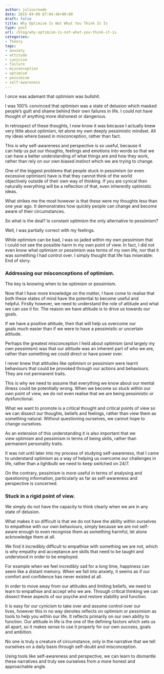 ```yaml
---
author: juliusreade
date: 2015-04-09 07:04:46+00:00
draft: false
title: Why Optimism Is Not What You Think It Is
type: post
url: /blog/why-optimism-is-not-what-you-think-it-is
categories:
- Theory
tags:
- anxiety
- attitude
- cynicism
- failure
- misconception
- optimism
- pessimism
- self-awareness
---
```


I once was adamant that optimism was bullshit.

I was 100% convinced that optimism was a state of delusion which masked people’s guilt and shame behind their own failures in life. I could not have thought of anything more dishonest or dangerous.

In retrospect of these thoughts, I now know it was because I actually knew very little about optimism, let alone my own deeply pessimistic mindset. All my ideas where based in misconception, rather than fact.

<!-- more -->

This is why self-awareness and perspective is so useful, because it can help us put our thoughts, feelings and emotions into words so that we can have a better understanding of what things are and how they work, rather than rely on our own biased instinct which we are trying to change.

One of the biggest problems that people stuck in pessimism (or even excessive optimism) have is that they cannot think of the world objectively outside of their own way of thinking. If you are cynical then naturally everything will be a reflection of that, even inherently optimistic ideas.

What strikes me the most however is that these were my thoughts less than one year ago. It demonstrates how quickly people can change and become aware of their circumstances.

So what is the deal? Is constant optimism the only alternative to pessimism?

Well, I was partially correct with my feelings.

While optimism can be bad, I was so jaded within my own pessimism that I could not see the possible harm in my own point of view. In fact, I did not even know what optimism or pessimism was terms of my own life, nor that it was something I had control over. I simply thought that life has miserable: End of story.


### Addressing our misconceptions of optimism.


The key is knowing when to be optimism or pessimism.

Now that I have more knowledge on the matter, I have come to realise that both these states of mind have the potential to become useful and helpful. Firstly however, we need to understand the role of attitude and what we can use it for. The reason we have attitude is to drive us towards our goals.

If we have a positive attitude, then that will help us overcome our goals much easier than if we were to have a pessimistic or uncertain attitude.

Perhaps the greatest misconception I held about optimism (and largely my own pessimism) was that our attitude was an inherent part of who we are, rather than something we could direct or have power over.

I never knew that attitudes like optimism or pessimism were learnt behaviours that could be provoked through our actions and behaviours. They are not permanent traits.

This is why we need to assume that everything we know about our mental illness could be potentially wrong. When we become so stuck within our own point of view, we do not even realise that we are being pessimistic or dysfunctional.

What we want to promote is a critical thought and critical points of view so we can dissect our thoughts, beliefs and feelings, rather than view them as something natural. Without questioning ourselves, we cannot hope to change ourselves.

As an extension of this understanding it is also important that we view optimism and pessimism in terms of being skills, rather than permanent personality traits.

It was not until later into my process of studying self-awareness, that I came to understand optimism as a way of helping us overcome our challenges in life, rather than a lightbulb we need to keep switched on 24/7.

On the contrary, pessimism is more useful in terms of analysing and questioning information, particularly as far as self-awareness and perspective is concerned.


### Stuck in a rigid point of view.


We simply do not have the capacity to think clearly when we are in any state of delusion.

What makes it so difficult is that we do not have the ability within ourselves to empathise with our own behaviours, simply because we are not self-aware enough to even recognise them as something harmful, let alone acknowledge them at all.

We find it incredibly difficult to empathise with something we are not, which is why empathy and acceptance are skills that need to be taught and understood in order to be employed.

For example when we feel incredibly sad for a long time, happiness can seem like a distant memory. When we fall into anxiety, it seems as if our comfort and confidence has never existed at all.

In order to move away from our attitudes and limiting beliefs, we need to learn to empathise and accept who we are. Through critical thinking we can dissect these aspects of our psyche and restore stability and function.

It is easy for our cynicism to take over and assume control over our lives, however this in no way denotes reflects on optimism or pessimism as tools to help you within our life. It reflects primarily on our own ability to function. Our attitude in life is the one of the defining factors which sets us all apart, so it makes sense to use it properly for our own success, goals and ambition.

No one is truly a creature of circumstance, only in the narrative that we tell ourselves on a daily basis through self-doubt and misconception.

Using tools like self-awareness and perspective, we can learn to dismantle these narratives and truly see ourselves from a more honest and approachable angle.
